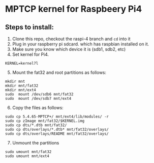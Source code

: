 # MPTCP kernel for Raspbeery Pi4

## Steps to install:
1. Clone this repo, checkout the raspi-4 branch and ```cd``` into it
2. Plug in your raspberry pi sdcard. which has raspbian installed on it.
3. Make sure you know which device it is (sdb1, sdb2, etc)
4. Set kernel for Pi4.
```
KERNEL=kernel7l
```
5. Mount the fat32 and root partitions as follows:
```
mkdir​ mnt
mkdir​ mnt/fat32
mkdir​ mnt/ext4
sudo​ ​ mount​ /dev/sdb6 mnt/fat32
sudo​ ​ mount​ /dev/sdb7 mnt/ext4
```
6. Copy the files as follows:
```
sudo cp 5.4.65-MPTCP+/ mnt/ext4/lib/modules/ -r
sudo cp zImage mnt/fat32/​$KERNEL​.img
sudo cp dts/*.dtb mnt/fat32/
sudo cp dts/overlays/*.dtb* mnt/fat32/overlays/
sudo cp dts/overlays/README mnt/fat32/overlays/
```
7. Unmount the partitions
```
sudo umount mnt/fat32
sudo umount mnt/ext4
```
